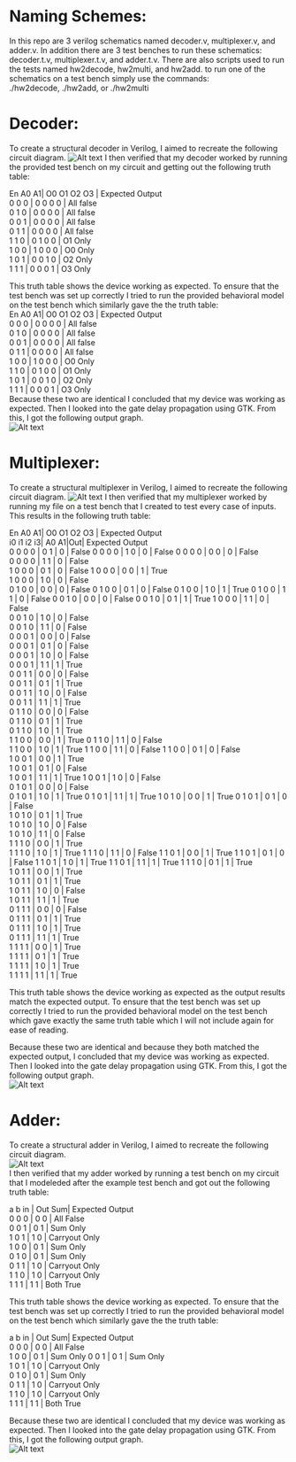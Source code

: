 # Naming Schemes:  
In this repo are 3 verilog schematics named decoder.v, multiplexer.v, and adder.v. In addition there are 3 test benches to run these schematics: decoder.t.v, multiplexer.t.v, and adder.t.v. There are also scripts used to run the tests named hw2decode, hw2multi, and hw2add. to run one of the schematics on a test bench simply use the commands:  
./hw2decode, ./hw2add, or ./hw2multi  
# Decoder:   
To create a structural decoder in Verilog, I aimed to recreate the following circuit diagram.
![Alt text](/schematic/decode_schem.png?raw=true "Decoder schematic (from All about circuits)")
I then verified that my decoder worked by running the provided test bench on my circuit and
getting out the following truth table:  

En A0 A1| O0 O1 O2 O3 | Expected Output  
0  0  0 |  0  0  0  0 | All false  
0  1  0 |  0  0  0  0 | All false  
0  0  1 |  0  0  0  0 | All false    
0  1  1 |  0  0  0  0 | All false  
1  1  0 |  0  1  0  0 | O1 Only  
1  0  0 |  1  0  0  0 | O0 Only    
1  0  1 |  0  0  1  0 | O2 Only  
1  1  1 |  0  0  0  1 | O3 Only  

This truth table shows the device working as expected. To ensure that the test
bench was set up correctly I tried to run the provided behavioral model on the
test bench which similarly gave the the truth table:  
En A0 A1| O0 O1 O2 O3 | Expected Output    
0  0  0 |  0  0  0  0 | All false  
0  1  0 |  0  0  0  0 | All false    
0  0  1 |  0  0  0  0 | All false  
0  1  1 |  0  0  0  0 | All false  
1  0  0 |  1  0  0  0 | O0 Only  
1  1  0 |  0  1  0  0 | O1 Only  
1  0  1 |  0  0  1  0 | O2 Only  
1  1  1 |  0  0  0  1 | O3 Only  
Because these two are identical I concluded that my device was working as expected.
Then I looked into the gate delay propagation using GTK. From this, I got the following
output graph.  
![Alt text](/decoderGTK.png?raw=true "Decoder Gate Delay")

# Multiplexer:
To create a structural multiplexer in Verilog, I aimed to recreate the following circuit diagram.
![Alt text](/schematic/multiplex_schem.png "Multiplexer schematic (from TutorialsPoint)")
I then verified that my multiplexer worked by running my file on a test bench that I created to test every case of inputs. This results in the following truth table:  

En A0 A1| O0 O1 O2 O3 | Expected Output  
i0 i1 i2 i3| A0 A1|Out| Expected Output  
0  0  0  0 | 0  1 | 0 | False
0  0  0  0 | 1  0 | 0 | False
0  0  0  0 | 0  0 | 0 | False    
0  0  0  0 | 1  1 | 0 | False  
1  0  0  0 | 0  1 | 0 | False
1  0  0  0 | 0  0 | 1 | True    
1  0  0  0 | 1  0 | 0 | False  
0  1  0  0 | 0  0 | 0 | False
0  1  0  0 | 0  1 | 0 | False
0  1  0  0 | 1  0 | 1 | True
0  1  0  0 | 1  1 | 0 | False
0  0  1  0 | 0  0 | 0 | False
0  0  1  0 | 0  1 | 1 | True
1  0  0  0 | 1  1 | 0 | False            
0  0  1  0 | 1  0 | 0 | False  
0  0  1  0 | 1  1 | 0 | False  
0  0  0  1 | 0  0 | 0 | False  
0  0  0  1 | 0  1 | 0 | False  
0  0  0  1 | 1  0 | 0 | False  
0  0  0  1 | 1  1 | 1 | True  
0  0  1  1 | 0  0 | 0 | False  
0  0  1  1 | 0  1 | 1 | True  
0  0  1  1 | 1  0 | 0 | False  
0  0  1  1 | 1  1 | 1 | True  
0  1  1  0 | 0  0 | 0 | False  
0  1  1  0 | 0  1 | 1 | True  
0  1  1  0 | 1  0 | 1 | True  
1  1  0  0 | 0  0 | 1 | True
0  1  1  0 | 1  1 | 0 | False    
1  1  0  0 | 1  0 | 1 | True
1  1  0  0 | 1  1 | 0 | False
1  1  0  0 | 0  1 | 0 | False      
1  0  0  1 | 0  0 | 1 | True  
1  0  0  1 | 0  1 | 0 | False  
1  0  0  1 | 1  1 | 1 | True
1  0  0  1 | 1  0 | 0 | False    
0  1  0  1 | 0  0 | 0 | False  
0  1  0  1 | 1  0 | 1 | True
0  1  0  1 | 1  1 | 1 | True
1  0  1  0 | 0  0 | 1 | True
0  1  0  1 | 0  1 | 0 | False      
1  0  1  0 | 0  1 | 1 | True  
1  0  1  0 | 1  0 | 0 | False  
1  0  1  0 | 1  1 | 0 | False  
1  1  1  0 | 0  0 | 1 | True  
1  1  1  0 | 1  0 | 1 | True
1  1  1  0 | 1  1 | 0 | False
1  1  0  1 | 0  0 | 1 | True
1  1  0  1 | 0  1 | 0 | False
1  1  0  1 | 1  0 | 1 | True
1  1  0  1 | 1  1 | 1 | True
1  1  1  0 | 0  1 | 1 | True            
1  0  1  1 | 0  0 | 1 | True  
1  0  1  1 | 0  1 | 1 | True  
1  0  1  1 | 1  0 | 0 | False  
1  0  1  1 | 1  1 | 1 | True  
0  1  1  1 | 0  0 | 0 | False  
0  1  1  1 | 0  1 | 1 | True  
0  1  1  1 | 1  0 | 1 | True  
0  1  1  1 | 1  1 | 1 | True  
1  1  1  1 | 0  0 | 1 | True  
1  1  1  1 | 0  1 | 1 | True  
1  1  1  1 | 1  0 | 1 | True  
1  1  1  1 | 1  1 | 1 | True  


This truth table shows the device working as expected as the output results match the expected output. To ensure that the test bench was set up correctly I tried to run the provided behavioral model on the
test bench which gave exactly the same truth table which I will not include again for ease of reading.  

Because these two are identical and because they both matched the expected output, I concluded that my device was working as expected.  
Then I looked into the gate delay propagation using GTK. From this, I got the following
output graph.  
![Alt text](/multiGTK.png?raw=true "Multiplexer Gate Delay")  

# Adder:  

To create a structural adder in Verilog, I aimed to recreate the following circuit diagram.  
![Alt text](https://github.com/anniekroo/ComputerArchitecture/tree/master/HW2/schematic/add_schem.png "Full Adder schematic from ResearchGate")  
I then verified that my adder worked by running a test bench on my circuit that I modeleded after the example test bench and got out the following truth table:  

a  b in | Out Sum| Expected Output  
0  0  0 |  0   0 | All False  
0  0  1 |  0   1 | Sum Only  
1  0  1 |  1   0 | Carryout Only  
1  0  0 |  0   1 | Sum Only    
0  1  0 |  0   1 | Sum Only  
0  1  1 |  1   0 | Carryout Only  
1  1  0 |  1   0 | Carryout Only  
1  1  1 |  1   1 | Both True  


This truth table shows the device working as expected. To ensure that the test
bench was set up correctly I tried to run the provided behavioral model on the
test bench which similarly gave the the truth table:  

a  b in | Out Sum| Expected Output  
0  0  0 |  0   0 | All False  
1  0  0 |  0   1 | Sum Only
0  0  1 |  0   1 | Sum Only    
1  0  1 |  1   0 | Carryout Only  
0  1  0 |  0   1 | Sum Only  
0  1  1 |  1   0 | Carryout Only  
1  1  0 |  1   0 | Carryout Only  
1  1  1 |  1   1 | Both True  

Because these two are identical I concluded that my device was working as expected.
Then I looked into the gate delay propagation using GTK. From this, I got the following
output graph.  
![Alt text](/adderGTK.png?raw=true "Adder Gate Delay")  
